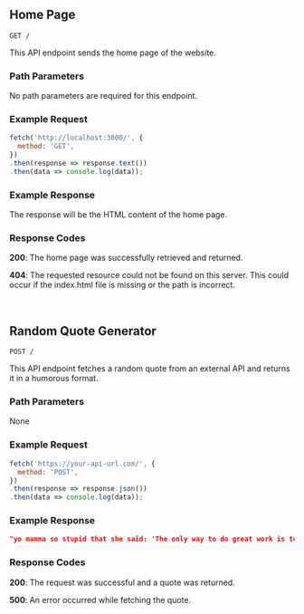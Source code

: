## Home Page

```
GET /
```

This API endpoint sends the home page of the website.

### Path Parameters

No path parameters are required for this endpoint.

### Example Request

```javascript
fetch('http://localhost:3000/', {
  method: 'GET',
})
.then(response => response.text())
.then(data => console.log(data));
```

### Example Response

The response will be the HTML content of the home page.

### Response Codes

**200**: The home page was successfully retrieved and returned.

**404**: The requested resource could not be found on this server. This could occur if the index.html file is missing or the path is incorrect.

<br />

## Random Quote Generator

```
POST /
```

This API endpoint fetches a random quote from an external API and returns it in a humorous format.

### Path Parameters

None

### Example Request

```javascript
fetch('https://your-api-url.com/', {
  method: 'POST',
})
.then(response => response.json())
.then(data => console.log(data));
```

### Example Response

```json
"yo mamma so stupid that she said: 'The only way to do great work is to love what you do.'"
```

### Response Codes

**200**: The request was successful and a quote was returned.

**500**: An error occurred while fetching the quote.

<br />

